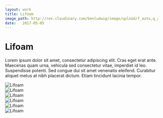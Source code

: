 ```yaml
---
layout: work
title: Lifoam
image_path: http://res.cloudinary.com/benludwig/image/upload/f_auto,q_auto/v1500057259/lifoam-2_gv9fdz.jpg
date:   2017-05-05
---
```

<div class="grid-container">
<div class="grid">
<div class="grid-sizer"></div>
<div class="grid-item">
  <div class="copy-block revealblock">
    <h1>Lifoam</h1>
    <p>Lorem ipsum dolor sit amet, consectetur adipiscing elit. Cras eget erat ante. Maecenas quam urna, vehicula sed consectetur vitae, imperdiet id leo. Suspendisse potenti. Sed congue dui sit amet venenatis eleifend. Curabitur aliquet metus at nibh placerat dictum. Etiam tincidunt lacinia tempor.</p>
  </div>
</div>
<div class="grid-item">
<img src="http://res.cloudinary.com/benludwig/image/upload/f_auto,q_auto/v1500057253/lifoam-1_hwkjnr.jpg" class="revealblock" alt="Lifoam">
</div>
<div class="grid-item">
<img src="http://res.cloudinary.com/benludwig/image/upload/f_auto,q_auto/v1500057259/lifoam-2_gv9fdz.jpg" class="revealblock" alt="Lifoam">
</div>
<div class="grid-item">
<img src="http://res.cloudinary.com/benludwig/image/upload/f_auto,q_auto/v1500057255/lifoam-3_ujf5xs.gif" class="revealblock" alt="Lifoam">
</div>
<div class="grid-item">
<img src="http://res.cloudinary.com/benludwig/image/upload/f_auto,q_auto/v1500057256/lifoam-4_cvflww.jpg" class="revealblock" alt="Lifoam">
</div>
<div class="grid-item">
<img src="http://res.cloudinary.com/benludwig/image/upload/f_auto,q_auto/v1500057249/lifoam-6_jy18ze.jpg" class="revealblock" alt="Lifoam">
</div>
<div class="grid-item">
<img src="http://res.cloudinary.com/benludwig/image/upload/f_auto,q_auto/v1500057248/lifoam-5_pakqsb.gif" class="revealblock" alt="Lifoam">
</div>
</div>
</div>
